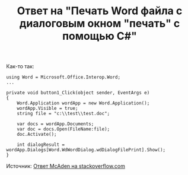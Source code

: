 ﻿---
title: "Ответ на \"Печать Word файла с диалоговым окном &quot;печать&quot; с помощью C#\""
se.owner.user_id: 240512
se.owner.display_name: "MSDN.WhiteKnight"
se.owner.link: "https://ru.stackoverflow.com/users/240512/msdn-whiteknight"
se.answer_id: 837457
se.question_id: 837234
se.post_type: answer
se.score: 1
se.is_accepted: False
---
<p>Как-то так:</p>

<pre><code>using Word = Microsoft.Office.Interop.Word;
...

private void button1_Click(object sender, EventArgs e)
{
    Word.Application wordApp = new Word.Application();
    wordApp.Visible = true;            
    string file = "c:\\test\\test.doc";

    var docs = wordApp.Documents;
    var doc = docs.Open(FileName:file);
    doc.Activate();

    int dialogResult = wordApp.Dialogs[Word.WdWordDialog.wdDialogFilePrint].Show();
}
</code></pre>

<p>Источник: <a href="https://stackoverflow.com/a/878438/8674428">Ответ McAden на stackoverflow.com</a></p>
